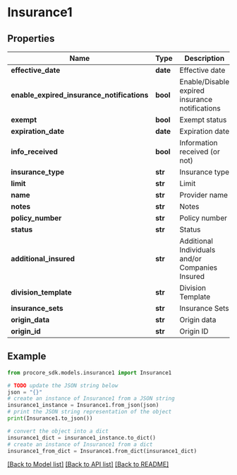# Insurance1


## Properties

Name | Type | Description | Notes
------------ | ------------- | ------------- | -------------
**effective_date** | **date** | Effective date | [optional] 
**enable_expired_insurance_notifications** | **bool** | Enable/Disable expired insurance notifications | [optional] [default to True]
**exempt** | **bool** | Exempt status | [optional] 
**expiration_date** | **date** | Expiration date | [optional] 
**info_received** | **bool** | Information received (or not) | [optional] 
**insurance_type** | **str** | Insurance type | [optional] 
**limit** | **str** | Limit | [optional] 
**name** | **str** | Provider name | [optional] 
**notes** | **str** | Notes | [optional] 
**policy_number** | **str** | Policy number | [optional] 
**status** | **str** | Status | [optional] 
**additional_insured** | **str** | Additional Individuals and/or Companies Insured | [optional] 
**division_template** | **str** | Division Template | [optional] 
**insurance_sets** | **str** | Insurance Sets | [optional] 
**origin_data** | **str** | Origin data | [optional] 
**origin_id** | **str** | Origin ID | [optional] 

## Example

```python
from procore_sdk.models.insurance1 import Insurance1

# TODO update the JSON string below
json = "{}"
# create an instance of Insurance1 from a JSON string
insurance1_instance = Insurance1.from_json(json)
# print the JSON string representation of the object
print(Insurance1.to_json())

# convert the object into a dict
insurance1_dict = insurance1_instance.to_dict()
# create an instance of Insurance1 from a dict
insurance1_from_dict = Insurance1.from_dict(insurance1_dict)
```
[[Back to Model list]](../README.md#documentation-for-models) [[Back to API list]](../README.md#documentation-for-api-endpoints) [[Back to README]](../README.md)


